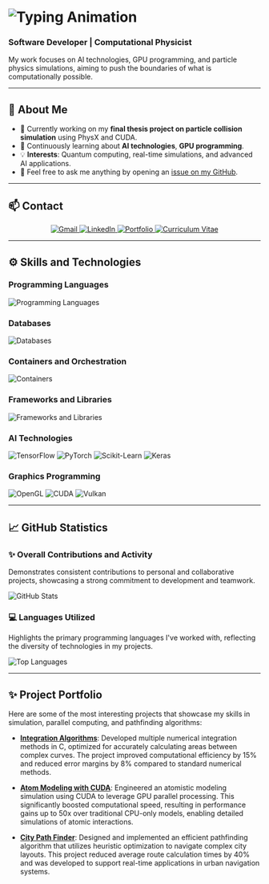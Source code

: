 # <img src="https://readme-typing-svg.herokuapp.com/?font=Righteous&size=35&center=true&vCenter=true&width=500&height=70&duration=4000&lines=Hello!+I'm+Álvaro+👋" alt="Typing Animation" />

### Software Developer | Computational Physicist

My work focuses on AI technologies, GPU programming, and particle physics simulations, aiming to push the boundaries of what is computationally possible.

---

## 🚀 About Me
- 🔭 Currently working on my **final thesis project on particle collision simulation** using PhysX and CUDA.
- 🌱 Continuously learning about **AI technologies**, **GPU programming**.
- 💡 **Interests**: Quantum computing, real-time simulations, and advanced AI applications.
- 💬 Feel free to ask me anything by opening an [issue on my GitHub](https://github.com/SashVqz/SashVqz/issues).

---

## 📫 Contact

<div align="center">
  <a href="mailto:alvaro.vazquez.1716@gmail.com">
    <img src="https://img.shields.io/badge/Gmail-EA4335?style=for-the-badge&logo=gmail&logoColor=white" alt="Gmail" />
  </a>
  <a href="https://www.linkedin.com/in/álvaro-vázquez-384956323/" target="_blank">
    <img src="https://img.shields.io/badge/LinkedIn-0A66C2?style=for-the-badge&logo=linkedin&logoColor=white" alt="LinkedIn" />
  </a>
  <a href="https://SashVqz.github.io" target="_blank">
     <img src="https://img.shields.io/badge/Portfolio-FF5722?style=for-the-badge&logo=safari&logoColor=white" alt="Portfolio" />
  </a>
  <a href="https://my_cv_url.com" target="_blank">
     <img src="https://img.shields.io/badge/Curriculum-333333?style=for-the-badge&logo=google-drive&logoColor=white" alt="Curriculum Vitae" />
  </a>
</div>

---

## ⚙️ Skills and Technologies

### Programming Languages
![Programming Languages](https://skillicons.dev/icons?i=c,cpp,cs,java,js,rust,py,r,html,css)

### Databases
![Databases](https://skillicons.dev/icons?i=mongodb,mysql,redis,cassandra)

### Containers and Orchestration
![Containers](https://skillicons.dev/icons?i=docker,kubernetes)

### Frameworks and Libraries
![Frameworks and Libraries](https://skillicons.dev/icons?i=nodejs,express,react,nextjs,bootstrap,tailwind)

### AI Technologies
![TensorFlow](https://skillicons.dev/icons?i=tensorflow)
![PyTorch](https://skillicons.dev/icons?i=pytorch)
![Scikit-Learn](https://skillicons.dev/icons?i=scikit-learn)
![Keras](https://skillicons.dev/icons?i=keras)

### Graphics Programming
![OpenGL](https://skillicons.dev/icons?i=opengl)
![CUDA](https://skillicons.dev/icons?i=nvidia)
![Vulkan](https://skillicons.dev/icons?i=vulkan)

---

## 📈 GitHub Statistics

### ✨ Overall Contributions and Activity
Demonstrates consistent contributions to personal and collaborative projects, showcasing a strong commitment to development and teamwork.

![GitHub Stats](https://github-readme-stats.vercel.app/api?username=SashVqz&count_private=true&show_icons=true&theme=react&rank_icon=github&border_radius=10)

### 💻 Languages Utilized
Highlights the primary programming languages I've worked with, reflecting the diversity of technologies in my projects.

![Top Languages](https://github-readme-stats.vercel.app/api/top-langs/?username=SashVqz&hide=HTML&langs_count=8&layout=compact&theme=react&border_radius=10)

---

## ✨ Project Portfolio

Here are some of the most interesting projects that showcase my skills in simulation, parallel computing, and pathfinding algorithms:

- [**Integration Algorithms**](https://github.com/SashVqz/IntegrationAlgorithms): Developed multiple numerical integration methods in C, optimized for accurately calculating areas between complex curves. The project improved computational efficiency by 15% and reduced error margins by 8% compared to standard numerical methods.

- [**Atom Modeling with CUDA**](https://github.com/SashVqz/AtomModelingCUDA): Engineered an atomistic modeling simulation using CUDA to leverage GPU parallel processing. This significantly boosted computational speed, resulting in performance gains up to 50x over traditional CPU-only models, enabling detailed simulations of atomic interactions.

- [**City Path Finder**](https://github.com/SashVqz/CityPathFinder): Designed and implemented an efficient pathfinding algorithm that utilizes heuristic optimization to navigate complex city layouts. This project reduced average route calculation times by 40% and was developed to support real-time applications in urban navigation systems.
